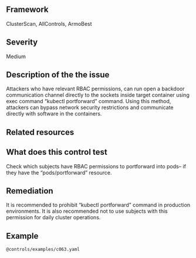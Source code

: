 ## Framework
ClusterScan, AllControls, ArmoBest
 
## Severity
Medium

## Description of the the issue
Attackers who have relevant RBAC permissions, can run open a backdoor communication channel directly to the sockets inside target container using exec command “kubectl portforward” command. Using this method, attackers can bypass network security restrictions and communicate directly with software in the containers.
 
## Related resources

## What does this control test
Check which subjects have RBAC permissions to portforward into pods– if they have the “pods/portforward” resource.
 
## Remediation
It is recommended to prohibit “kubectl portforward” command in production environments. It is also recommended not to use subjects with this permission for daily cluster operations.
 
## Example
```
@controls/examples/c063.yaml
```
